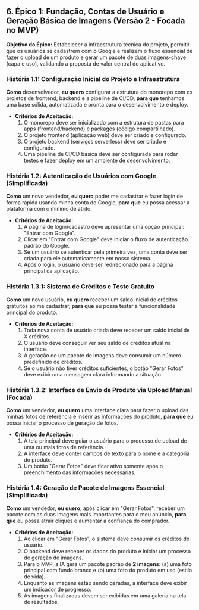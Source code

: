 ## **6\. Épico 1: Fundação, Contas de Usuário e Geração Básica de Imagens (Versão 2 \- Focada no MVP)**

**Objetivo do Épico:** Estabelecer a infraestrutura técnica do projeto, permitir que os usuários se cadastrem com o Google e realizem o fluxo essencial de fazer o upload de um produto e gerar um pacote de duas imagens-chave (capa e uso), validando a proposta de valor central do aplicativo.

### **História 1.1: Configuração Inicial do Projeto e Infraestrutura**

**Como** desenvolvedor, **eu quero** configurar a estrutura do monorepo com os projetos de frontend, backend e a pipeline de CI/CD, **para que** tenhamos uma base sólida, automatizada e pronta para o desenvolvimento e deploy.

* **Critérios de Aceitação:**
  1. O monorepo deve ser inicializado com a estrutura de pastas para apps (frontend/backend) e packages (código compartilhado).
  2. O projeto frontend (aplicação web) deve ser criado e configurado.
  3. O projeto backend (serviços serverless) deve ser criado e configurado.
  4. Uma pipeline de CI/CD básica deve ser configurada para rodar testes e fazer deploy em um ambiente de desenvolvimento.

### **História 1.2: Autenticação de Usuários com Google (Simplificada)**

**Como** um novo vendedor, **eu quero** poder me cadastrar e fazer login de forma rápida usando minha conta do Google, **para que** eu possa acessar a plataforma com o mínimo de atrito.

* **Critérios de Aceitação:**
  1. A página de login/cadastro deve apresentar uma opção principal: "Entrar com Google".
  2. Clicar em "Entrar com Google" deve iniciar o fluxo de autenticação padrão do Google.
  3. Se um usuário se autenticar pela primeira vez, uma conta deve ser criada para ele automaticamente em nosso sistema.
  4. Após o login, o usuário deve ser redirecionado para a página principal da aplicação.

### **História 1.3.1: Sistema de Créditos e Teste Gratuito**

**Como** um novo usuário, **eu quero** receber um saldo inicial de créditos gratuitos ao me cadastrar, **para que** eu possa testar a funcionalidade principal do produto.

* **Critérios de Aceitação:**
  1. Toda nova conta de usuário criada deve receber um saldo inicial de X créditos.
  2. O usuário deve conseguir ver seu saldo de créditos atual na interface.
  3. A geração de um pacote de imagens deve consumir um número predefinido de créditos.
  4. Se o usuário não tiver créditos suficientes, o botão "Gerar Fotos" deve exibir uma mensagem clara informando a situação.

### **História 1.3.2: Interface de Envio de Produto via Upload Manual (Focada)**

**Como** um vendedor, **eu quero** uma interface clara para fazer o upload das minhas fotos de referência e inserir as informações do produto, **para que** eu possa iniciar o processo de geração de fotos.

* **Critérios de Aceitação:**
  1. A tela principal deve guiar o usuário para o processo de upload de uma ou mais fotos de referência.
  2. A interface deve conter campos de texto para o nome e a categoria do produto.
  3. Um botão "Gerar Fotos" deve ficar ativo somente após o preenchimento das informações necessárias.

### **História 1.4: Geração de Pacote de Imagens Essencial (Simplificada)**

**Como** um vendedor, **eu quero**, após clicar em "Gerar Fotos", receber um pacote com as duas imagens mais importantes para o meu anúncio, **para que** eu possa atrair cliques e aumentar a confiança do comprador.

* **Critérios de Aceitação:**
  1. Ao clicar em "Gerar Fotos", o sistema deve consumir os créditos do usuário.
  2. O backend deve receber os dados do produto e iniciar um processo de geração de imagens.
  3. Para o MVP, a IA gera um pacote padrão de **2 imagens**: (a) uma foto principal com fundo branco e (b) uma foto do produto em uso (estilo de vida).
  4. Enquanto as imagens estão sendo geradas, a interface deve exibir um indicador de progresso.
  5. As imagens finalizadas devem ser exibidas em uma galeria na tela de resultados.
